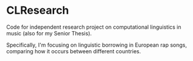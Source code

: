 # CLResearch
Code for independent research project on computational linguistics in music (also for my Senior Thesis).

Specifically, I'm focusing on linguistic borrowing in European rap songs, comparing how it occurs between different countries.
